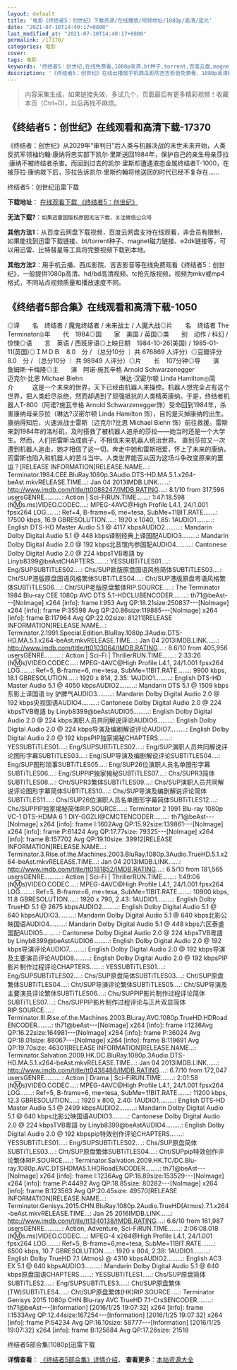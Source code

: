 ```yaml
---
layout: default
title: '电影《终结者5：创世纪》下载资源/在线播放/视频地址/1080p/高清/蓝光'
date: "2021-07-10T14:40:17+0800"
last_modified_at: "2021-07-10T14:40:17+0800"
permalink: /17370/
categories: 电影
cover:
tags: 电影
keywords: '终结者5：创世纪,在线免费看,1080p高清,bt种子,torrent,百度云盘,magnet,磁力链,迅雷下载资源'
description: '《终结者5：创世纪》在线云播放手机西瓜影院吉吉影音免费看，1080p高清bd/hd未删减完整版和tc抢先枪版，mkv/mp4格式，附带bt/torrent种子、magnet/磁力链、百度云盘、网盘资源迅雷下载链接'
---
```


>内容采集生成，如果链接失效，多试几个，页面最后有更多精彩视频！收藏本页（Ctrl+D)，以后再找不麻烦。


## 《终结者5：创世纪》在线观看和高清下载-17370

《终结者：创世纪》从2029年“审判日”后人类与机器决战的末世未来开始，人类反抗军领袖约翰·康纳将忠实部下凯尔·里斯送回1984年，保护自己的亲生母亲莎拉·康纳不被终结者杀害。而回到过去的凯尔·里斯却遭遇液态金属终结者T-1000，在被莎拉·康纳救下后，莎拉告诉凯尔·里斯约翰将他送回的时代已经不复存在……


终结者5：创世纪迅雷下载

**下载地址**： [在线观看下载 《终结者5：创世纪》](https://www.993dy.com//vod-detail-id-19560.html) 


**无法下载?**：`如果迅雷因版权原因无法下载，关注微信公众号 `

**其他方法1**：从百度云网盘下载视频，百度云网盘支持在线观看，非会员有限制，如果能找到迅雷下载链接、bt/torrent种子、magnet磁力链接、e2dk链接等，可以用迅雷、比特彗星等工具将完整视频下载到本地。

**其他方法2**：用手机云播、西瓜影院、吉吉影音等在线免费观看《终结者5：创世纪》，一般提供1080p高清、hd/bd高清视频、tc抢先版视频，视频为mkv或mp4格式，不同站点视频质量和播放速度不同。


## 《终结者5部合集》在线观看和高清下载-1050

◎译　　名　终结者 / 魔鬼终结者 / 未来战士 / 人魔大战◎片　　名　终结者 The Terminator◎年　　代　1984◎国　　家　美国 / 英国◎类　　别　动作 / 科幻 / 惊悚◎语　　言　英语 / 西班牙语◎上映日期　1984-10-26(美国) / 1985-01-11(英国)◎ＩＭＤＢ　8.0　分 / （总分10分 ｜ 共 676869 人评分）◎豆瓣评分　8.0　分 / （总分10分 ｜ 共 98949 人评分）◎片　　长　107分钟◎导　　演　詹姆斯·卡梅隆◎主　　演　阿诺·施瓦辛格 Arnold Schwarzenegger　　　　　　迈克尔·比恩 Michael Biehn　　　　　　琳达·汉密尔顿 Linda Hamilton◎简　　介　　　这是一个未来的世界，天下已经由机器人来操控。机器人想完全占有这个世界，把人类赶尽杀绝，然而却遇到了顽强抵抗的人类精英康纳。于是，终结者机器人T-800（阿诺?施瓦辛格 Arnold Schwarzenegger饰）受命回到1984年，杀害康纳母亲莎拉（琳达?汉密尔顿 Linda Hamilton 饰），目的是灭掉康纳的出生。 康纳得知后，火速派战士雷斯（迈克尔?比恩 Michael Biehn 饰）前往救援。雷斯来到1984年的洛杉矶，及时搭救了被机器人追杀的莎拉——她当时还是一个大学生。然而，人们把雷斯当成疯子，不相信未来机器人统治世界。 直到莎拉又一次遭到机器人追击，她才相信了这一切。奔走中她和雷斯相爱，怀上了未来的康纳，而雷斯也陷入和机器人的苦斗当中。人类世界能否从因为这场斗争改变原来的噩运？[RELEASE INFORMATION]RELEASE.NAME...: Terminator.1984.CEE.BluRay.1080p.3Audio.DTS-HD.MA.5.1.x264-beAst.mkvRELEASE.TIME...: Jan 04 2013IMDB.LINK......: http://www.imdb.com/title/tt0088247/IMDB.RATING....: 8.1/10 from 317,596 usersGENRE..........: Action | Sci-FiRUN.TIME.......: 1:47:18.598 (h:m:s.ms)VIDEO.CODEC....: MPEG-4AVC@High Profile L4.1, 24/1.001 fpsx264 LOG.......: Ref=4, B-frame=6, me=tesa, SubMe=11BIT.RATE.......: 17500 kbps, 16.9 GBRESOLUTION.....: 1920 x 1040, 1.85: 1AUDIO1.........: English DTS-HD Master Audio 5.1 @ 4117 kbpsAUDIO2.........: Mandarin Dolby Digital Audio 5.1 @ 448 kbps译制经典上译国配AUDIO3.........: Mandarin Dolby Digital Audio 2.0 @ 192 kbps北音馆内参国配AUDIO4.........: Cantonese Dolby Digital Audio 2.0 @ 224 kbpsTVB粵語 by Linyb8399@beAstCHAPTERS.......: YESSUBTiTLES01....: Eng/SUPSUBTiTLES02....: Chs/SUP欧版原盘国语风格简体SUBTiTLES03....: Cht/SUP港版原盘国语风格繁体SUBTiTLES04....: Cht/SUP港版原盘粤语风格繁体SUBTiTLES06....: Cht/SUP老版原盘繁体RIP.SOURCE.....: The Terminator 1984 Blu-ray CEE 1080p AVC DTS 5.1-HDCLUBENCODER........: th71@beAst---[NoImage] x264 [info]: frame I:953 Avg QP:18.21size:250837---[NoImage] x264 [info]: frame P:35598 Avg QP:20.86size:119885---[NoImage] x264 [info]: frame B:117964 Avg QP:22.02size: 81211[RELEASE INFORMATION]RELEASE.NAME...: Terminator.2.1991.Special.Edition.BluRay.1080p.3Audio.DTS-HD.MA.5.1.x264-beAst.mkvRELEASE.TIME...: Jan 04 2013IMDB.LINK......: http://www.imdb.com/title/tt0103064/IMDB.RATING....: 8.6/10 from 405,956 usersGENRE..........: Action | Sci-Fi | ThrillerRUN.TIME.......: 2:33:26 (h:m:s)VIDEO.CODEC....: MPEG-4AVC@High Profile L4.1, 24/1.001 fpsx264 LOG.......: Ref=5, B-frame=6, me=tesa, SubMe=11BIT.RATE.......: 9900 kbps, 18.1 GBRESOLUTION.....: 1920 x 814, 2.35: 1AUDIO1.........: English DTS-HD Master Audio 5.1 @ 4050 kbpsAUDIO2.........: Mandarin DTS 5.1 @ 1509 kbps东影上译国语 by 驴脾气AUDIO3.........: Mandarin Dolby Digital Audio 2.0 @ 192 kbps央视国语AUDIO4.........: Cantonese Dolby Digital Audio 2.0 @ 224 kbpsTVB粵語 by Linyb8399@beAstAUDIO5.........: English Dolby Digital Audio 2.0 @ 224 kbps演职人员共同解说评论AUDIO6.........: English Dolby Digital Audio 2.0 @ 224 kbps导演及编剧解说评论AUDIO7.........: English Dolby Digital Audio 2.0 @ 192 kbpsPIP独家揭秘CHAPTERS.......: YESSUBTiTLES01....: Eng/SUPSUBTiTLES02....: Eng/SUP演职人员共同解说评论图形字幕SUBTiTLES03....: Eng/SUP导演及编剧解说评论SUBTiTLES04....: Eng/SUP图形琐事SUBTiTLES05....: Eng/SUP26位演职人员名单图形字幕SUBTiTLES06....: Eng/SUPPIP独家揭秘SUBTiTLES07....: Chs/SUPR3简体SUBTiTLES08....: Cht/SUPR3繁体SUBTiTLES09....: Chs/SUP演职人员共同解说评论图形字幕简体SUBTiTLES10....: Chs/SUP导演及编剧解说评论简体SUBTiTLES11....: Chs/SUP26位演职人员名单图形字幕简体SUBTiTLES12....: Chs/SUPPIP独家揭秘简体RIP.SOURCE.....: Terminator 2 1991 Blu-ray 1080p VC-1 DTS-HDMA 6 1 DIY-GGZLI@CMCTENCODER........: th71@beAst---[NoImage] x264 [info]: frame I:1602Avg QP:15.92size:139861---[NoImage] x264 [info]: frame P:61424 Avg QP:17.77size: 79325---[NoImage] x264 [info]: frame B:157702 Avg QP:19.10size: 39912[RELEASE INFORMATION]RELEASE.NAME...: Terminator.3.Rise.of.the.Machines.2003.BluRay.1080p.3Audio.TrueHD.5.1.x264-beAst.mkvRELEASE.TIME...: Jan 04 2013IMDB.LINK......: http://www.imdb.com/title/tt0181852/IMDB.RATING....: 6.5/10 from 181,565 usersGENRE..........: Action | Sci-Fi | ThrillerRUN.TIME.......: 1:49:06 (h:m:s)VIDEO.CODEC....: MPEG-4AVC@High Profile L4.1, 24/1.001 fpsx264 LOG.......: Ref=5, B-frame=6, me=tesa, SubMe=11BIT.RATE.......: 10900 kbps, 11.8 GBRESOLUTION.....: 1920 x 790, 2.43: 1AUDIO1.........: English Dolby TrueHD 5.1 @ 2675 kbpsAUDIO2.........: English Dolby Digital Audio 5.1 @ 640 kbpsAUDIO3.........: Mandarin Dolby Digital Audio 5.1 @ 640 kbps北影公映国语AUDIO4.........: Mandarin Dolby Digital Audio 5.1 @ 448 kbps六区泰盛国配AUDIO5.........: Cantonese Dolby Digital Audio 2.0 @ 224 kbpsTVB粵語 by Linyb8399@beAstAUDIO6.........: English Dolby Digital Audio 2.0 @ 192 kbps导演评论AUDIO7.........: English Dolby Digital Audio 2.0 @ 192 kbps导演及主要演员评论AUDIO8.........: English Dolby Digital Audio 2.0 @ 192 kbpsPIP影片制作过程评论CHAPTERS.......: YESSUBTiTLES01....: Eng/SUPSUBTiTLES02....: Chs/SUP原盘简体SUBTiTLES03....: Cht/SUP原盘繁体SUBTiTLES04....: Cht/SUP导演评论繁体SUBTiTLES05....: Cht/SUP导演及主要演员评论繁体SUBTiTLES06....: Chs/SUPPIP影片制作过程评论简体SUBTiTLES07....: Chs/SUPPIP影片制作过程评论与正片双显简体RIP.SOURCE.....: Terminator.III.Rise.of.the.Machines.2003.Bluray.AVC.1080p.TrueHD.HDRoadENCODER........: th71@beAst---[NoImage] x264 [info]: frame I:1236Avg QP:16.22size:164981---[NoImage] x264 [info]: frame P:36024 Avg QP:18.01size: 88067---[NoImage] x264 [info]: frame B:119691 Avg QP:19.70size: 46301[RELEASE INFORMATION]RELEASE.NAME...: Terminator.Salvation.2009.HK.DC.BluRay.1080p.3Audio.DTS-HD.MA.5.1.x264-beAst.mkvRELEASE.TIME...: Jan 04 2013IMDB.LINK......: http://www.imdb.com/title/tt0438488/IMDB.RATING....: 6.7/10 from 172,047 usersGENRE..........: Action | Drama | Sci-FiRUN.TIME.......: 2:01:58 (h:m:s)VIDEO.CODEC....: MPEG-4AVC@High Profile L4.1, 24/1.001 fpsx264 LOG.......: Ref=5, B-frame=6, me=tesa, SubMe=11BIT.RATE.......: 11200 kbps, 12.3 GBRESOLUTION.....: 1920 x 800, 2.40: 1AUDIO1.........: English DTS-HD Master Audio 5.1 @ 2499 kbpsAUDIO2.........: Mandarin Dolby Digital Audio 5.1 @ 640 kbps北影公映国语AUDIO3.........: Cantonese Dolby Digital Audio 2.0 @ 224 kbpsTVB粵語 by Linyb8399@beAstAUDIO4.........: English Dolby Digital Audio 2.0 @ 192 kbpspip特效创作评论CHAPTERS.......: YESSUBTiTLES01....: Eng/SUPSUBTiTLES02....: Chs/SUP原盘简体SUBTiTLES03....: Cht/SUP原盘繁体SUBTiTLES04....: Cht/SUPpip特效创作评论繁体RIP.SOURCE.....: Terminator.Salvation.2009.HK.TC/DC.Blu-ray.1080p.AVC.DTSHDMA5.1.HDRoadENCODER........: th71@beAst---[NoImage] x264 [info]: frame I:1236Avg QP:16.89size:153529---[NoImage] x264 [info]: frame P:44492 Avg QP:18.85size: 80282---[NoImage] x264 [info]: frame B:123563 Avg QP:20.45size: 49570[RELEASE INFORMATION]RELEASE.NAME...: Terminator.Genisys.2015.CHN.BluRay.1080p.2Audio.TrueHD(Atmos).7.1.x264-beAst.mkvRELEASE.TIME...: Jan 25 2016IMDB.LINK......: http://www.imdb.com/title/tt1340138/IMDB.RATING....: 6.6/10 from 161,987 usersGENRE..........: Action, Adventure, Sci-FiRUN.TIME.......: 2:06:08.018 (h:m:s.ms)VIDEO.CODEC....: MPEG-4 x264@High Profile L4.1, 24/1.001 fpsx264 LOG.......: Ref=5, B-frame=6,me=tesa, SubMe=11BIT.RATE.......: 6500 kbps, 10.7 GBRESOLUTION.....: 1920 x 804, 2.39: 1AUDIO1.........: English Dolby TrueHD 7.1 (Atmos) @ 4310 kbpsAUDIO2.........: English AC3 EX 5.1 @ 640 kbpsAUDIO3.........: Mandarin Dolby Digital Audio 5.1 @ 640 kbps原盘国语CHAPTERS.......: YESSUBTiTLES1.....: Chs/SUP原盘简体SUBTiTLES2.....: Eng/SUPSUBTiTLES3.....: Cht/SUP原盘繁体(TW)SUBTiTLES4.....: Cht/SUP原盘繁体(HK)RIP.SOURCE.....: Terminator Genisys 2015 1080p CHN Blu-ray AVC TrueHD 7.1-CrsSENCODER........: th71@beAst---[Information] [2016/1/25 19:07:32] x264 [info]: frame I:1533Avg QP:12.44size:167254---[Information] [2016/1/25 19:07:32] x264 [info]: frame P:54234 Avg QP:16.10size: 58777---[Information] [2016/1/25 19:07:32] x264 [info]: frame B:125684 Avg QP:17.26size: 21518


终结者5部合集[1080p]迅雷下载

**详情查看**： [《终结者5部合集》详情介绍](/movie/1050/)， **查看更多**：[本站资源大全](/movie/t/all/)

